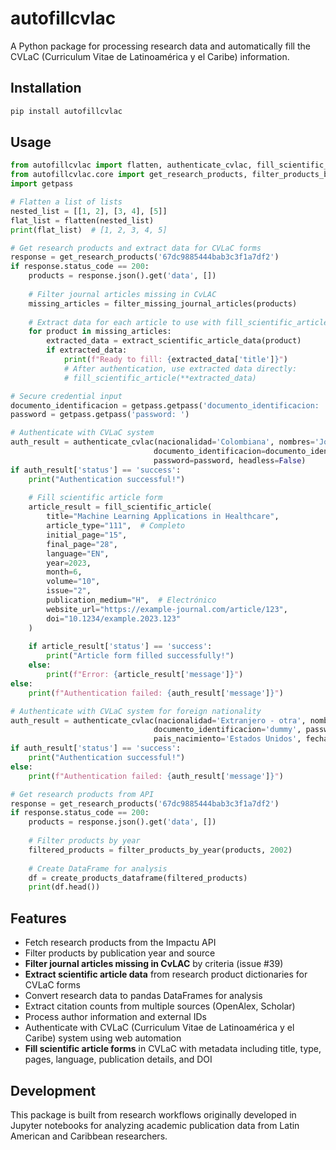 # autofillcvlac

A Python package for processing research data and automatically fill the CVLaC (Curriculum Vitae de Latinoamérica y el Caribe) information.

## Installation

```bash
pip install autofillcvlac
```

## Usage

```python
from autofillcvlac import flatten, authenticate_cvlac, fill_scientific_article, extract_scientific_article_data
from autofillcvlac.core import get_research_products, filter_products_by_year, create_products_dataframe, filter_missing_journal_articles
import getpass

# Flatten a list of lists
nested_list = [[1, 2], [3, 4], [5]]
flat_list = flatten(nested_list)
print(flat_list)  # [1, 2, 3, 4, 5]

# Get research products and extract data for CVLaC forms
response = get_research_products('67dc9885444bab3c3f1a7df2')
if response.status_code == 200:
    products = response.json().get('data', [])
    
    # Filter journal articles missing in CvLAC
    missing_articles = filter_missing_journal_articles(products)
    
    # Extract data for each article to use with fill_scientific_article
    for product in missing_articles:
        extracted_data = extract_scientific_article_data(product)
        if extracted_data:
            print(f"Ready to fill: {extracted_data['title']}")
            # After authentication, use extracted data directly:
            # fill_scientific_article(**extracted_data)

# Secure credential input
documento_identificacion = getpass.getpass('documento_identificacion: ')
password = getpass.getpass('password: ')

# Authenticate with CVLaC system
auth_result = authenticate_cvlac(nacionalidad='Colombiana', nombres='John Doe', 
                                documento_identificacion=documento_identificacion, 
                                password=password, headless=False)
if auth_result['status'] == 'success':
    print("Authentication successful!")
    
    # Fill scientific article form
    article_result = fill_scientific_article(
        title="Machine Learning Applications in Healthcare",
        article_type="111",  # Completo
        initial_page="15",
        final_page="28", 
        language="EN",
        year=2023,
        month=6,
        volume="10",
        issue="2",
        publication_medium="H",  # Electrónico
        website_url="https://example-journal.com/article/123",
        doi="10.1234/example.2023.123"
    )
    
    if article_result['status'] == 'success':
        print("Article form filled successfully!")
    else:
        print(f"Error: {article_result['message']}")
else:
    print(f"Authentication failed: {auth_result['message']}")

# Authenticate with CVLaC system for foreign nationality
auth_result = authenticate_cvlac(nacionalidad='Extranjero - otra', nombres='John Doe', 
                                documento_identificacion='dummy', password='your_password', 
                                pais_nacimiento='Estados Unidos', fecha_nacimiento='1990-05-15')
if auth_result['status'] == 'success':
    print("Authentication successful!")
else:
    print(f"Authentication failed: {auth_result['message']}")

# Get research products from API
response = get_research_products('67dc9885444bab3c3f1a7df2')
if response.status_code == 200:
    products = response.json().get('data', [])
    
    # Filter products by year
    filtered_products = filter_products_by_year(products, 2002)
    
    # Create DataFrame for analysis
    df = create_products_dataframe(filtered_products)
    print(df.head())
```

## Features

- Fetch research products from the Impactu API
- Filter products by publication year and source
- **Filter journal articles missing in CvLAC** by criteria (issue #39)
- **Extract scientific article data** from research product dictionaries for CVLaC forms
- Convert research data to pandas DataFrames for analysis
- Extract citation counts from multiple sources (OpenAlex, Scholar)
- Process author information and external IDs
- Authenticate with CVLaC (Curriculum Vitae de Latinoamérica y el Caribe) system using web automation
- **Fill scientific article forms** in CVLaC with metadata including title, type, pages, language, publication details, and DOI

## Development

This package is built from research workflows originally developed in Jupyter notebooks for analyzing academic publication data from Latin American and Caribbean researchers.
